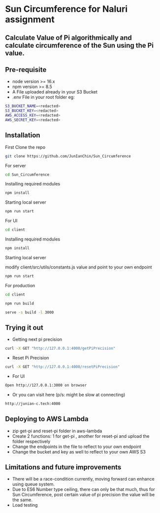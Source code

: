 # Sun Circumference for Naluri assignment

## Calculate Value of Pi algorithmically and calculate circumference of the Sun using the Pi value.

## Pre-requisite

- node version >= 16.x
- npm version >= 8.5
- A File uploaded already in your S3 Bucket
- .env File in your root folder eg:

```sh
S3_BUCKET_NAME=<redacted>
S3_BUCKET_KEY=<redacted>
AWS_ACCESS_KEY=<redacted>
AWS_SECRET_KEY=<redacted>
```

## Installation

First Clone the repo

```sh
git clone https://github.com/JunIanChin/Sun_Circumference
```

For server

```sh
cd Sun_Circumference
```

Installing required modules

```sh
npm install
```

Starting local server

```sh
npm run start
```

For UI

```sh
cd client
```

Installing required modules

```sh
npm install
```

Starting local server

modify client/src/utils/constants.js value and point to your own endpoint

```sh
npm run start
```

For production

```sh
cd client
```

```sh
npm run build
```

```sh
serve -s build -l 3000
```

## Trying it out

- Getting next pi precision

```sh
curl -X GET "http://127.0.0.1:4000/getPiPrecision"
```

- Reset Pi Precision

```sh
curl -X GET "http://127.0.0.1:4000/resetPiPrecision"
```

- For UI

```sh
Open http://127.0.0.1:3000 on browser
```

- Or you can visit here (p/s: might be slow at connecting)

```sh
http://junian-c.tech:4000
```

## Deploying to AWS Lambda

- zip get-pi and reset-pi folder in aws-lambda
- Create 2 functions: 1 for get-pi , another for reset-pi and upload the folder respectively
- Change the endpoints in the file to reflect to your own endpoint
- Change the bucket and key as well to reflect to your own AWS S3

## Limitations and future improvements

- There will be a race-condition currently, moving forward can enhance using queue system.
- Due to ES6 Number type ceiling, there can only be that much, thus for Sun Circumference, post certain value of pi precision the value will be the same.
- Load testing
